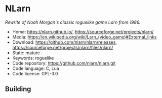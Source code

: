 # NLarn

_Rewrite of Noah Morgan's classic roguelike game Larn from 1986._

- Home: https://nlarn.github.io/, https://sourceforge.net/projects/nlarn/
- Media: https://en.wikipedia.org/wiki/Larn_(video_game)#External_links
- Download: https://github.com/nlarn/nlarn/releases, https://sourceforge.net/projects/nlarn/files/nlarn/
- State: mature
- Keywords: roguelike
- Code repository: https://github.com/nlarn/nlarn.git
- Code language: C, Lua
- Code license: GPL-3.0

## Building

